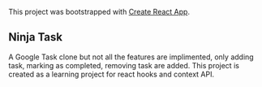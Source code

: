 This project was bootstrapped with [Create React App](https://github.com/facebook/create-react-app).

## Ninja Task

A Google Task clone but not all the features are implimented, only adding task, marking as completed, removing task are added. This project is created as a learning project for react hooks and context API.
